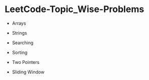 # LeetCode-Topic_Wise-Problems

- Arrays

- Strings

- Searching

- Sorting

- Two Pointers

- Sliding Window

